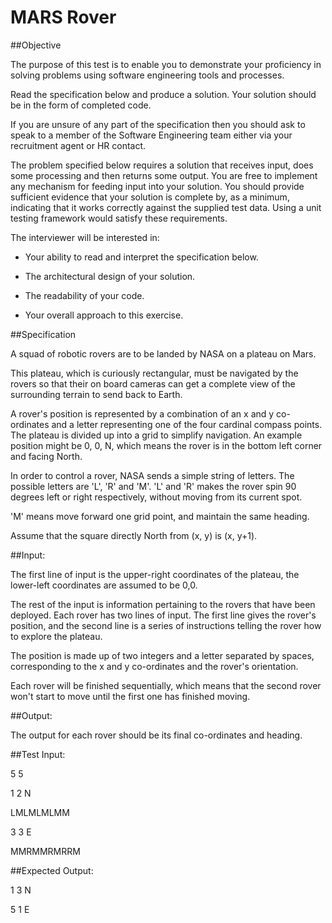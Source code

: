 # MARS Rover

##Objective

The purpose of this test is to enable you to demonstrate your proficiency in solving problems using software engineering tools and processes.

Read the specification below and produce a solution. Your solution should be in the form of completed code.

If you are unsure of any part of the specification then you should ask to speak to a member of the Software Engineering team either via your recruitment agent or HR contact.

The problem specified below requires a solution that receives input, does some processing and then returns some output. You are free to implement any mechanism for feeding input into your solution. You should provide sufficient evidence that your solution is complete by, as a minimum, indicating that it works correctly against the supplied test data. Using a unit testing framework would satisfy these requirements.

The interviewer will be interested in:

- Your ability to read and interpret the specification below.

- The architectural design of your solution.

- The readability of your code.

- Your overall approach to this exercise.

##Specification

A squad of robotic rovers are to be landed by NASA on a plateau on Mars.

This plateau, which is curiously rectangular, must be navigated by the rovers so that their on board cameras can get a complete view of the surrounding terrain to send back to Earth.

A rover&#39;s position is represented by a combination of an x and y co-ordinates and a letter representing one of the four cardinal compass points. The plateau is divided up into a grid to simplify navigation. An example position might be 0, 0, N, which means the rover is in the bottom left corner and facing North.

In order to control a rover, NASA sends a simple string of letters. The possible letters are &#39;L&#39;, &#39;R&#39; and &#39;M&#39;. &#39;L&#39; and &#39;R&#39; makes the rover spin 90 degrees left or right respectively, without moving from its current spot.

&#39;M&#39; means move forward one grid point, and maintain the same heading.

Assume that the square directly North from (x, y) is (x, y+1).

##Input:

The first line of input is the upper-right coordinates of the plateau, the lower-left coordinates are assumed to be 0,0.

The rest of the input is information pertaining to the rovers that have been deployed. Each rover has two lines of input. The first line gives the rover&#39;s position, and the second line is a series of instructions telling the rover how to explore the plateau.

The position is made up of two integers and a letter separated by spaces, corresponding to the x and y co-ordinates and the rover&#39;s orientation.

Each rover will be finished sequentially, which means that the second rover won&#39;t start to move until the first one has finished moving.

##Output:

The output for each rover should be its final co-ordinates and heading.

##Test Input:

5 5

1 2 N

LMLMLMLMM

3 3 E

MMRMMRMRRM

##Expected Output:

1 3 N

5 1 E
